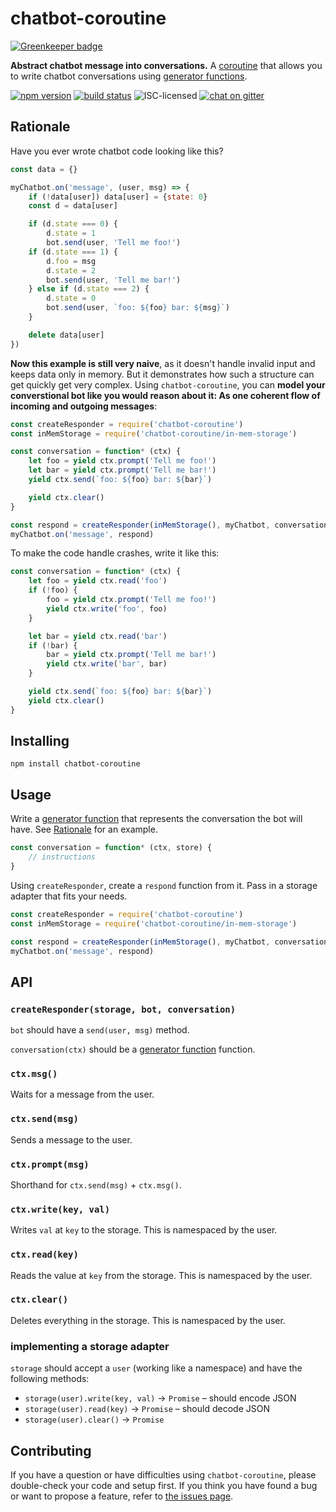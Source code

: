 # chatbot-coroutine

[![Greenkeeper badge](https://badges.greenkeeper.io/derhuerst/chatbot-coroutine.svg)](https://greenkeeper.io/)

**Abstract chatbot message into conversations.** A [coroutine](https://en.wikipedia.org/wiki/Coroutine) that allows you to write chatbot conversations using [generator functions](https://developer.mozilla.org/en-US/docs/Web/JavaScript/Reference/Global_Objects/Generator).

[![npm version](https://img.shields.io/npm/v/chatbot-coroutine.svg)](https://www.npmjs.com/package/chatbot-coroutine)
[![build status](https://img.shields.io/travis/derhuerst/chatbot-coroutine.svg)](https://travis-ci.org/derhuerst/chatbot-coroutine)
![ISC-licensed](https://img.shields.io/github/license/derhuerst/chatbot-coroutine.svg)
[![chat on gitter](https://badges.gitter.im/derhuerst.svg)](https://gitter.im/derhuerst)


## Rationale

Have you ever wrote chatbot code looking like this?

```js
const data = {}

myChatbot.on('message', (user, msg) => {
	if (!data[user]) data[user] = {state: 0}
	const d = data[user]

	if (d.state === 0) {
		d.state = 1
		bot.send(user, 'Tell me foo!')
	if (d.state === 1) {
		d.foo = msg
		d.state = 2
		bot.send(user, 'Tell me bar!')
	} else if (d.state === 2) {
		d.state = 0
		bot.send(user, `foo: ${foo} bar: ${msg}`)
	}

	delete data[user]
})
```

**Now this example is still very naive**, as it doesn't handle invalid input and keeps data only in memory. But it demonstrates how such a structure can get quickly get very complex. Using `chatbot-coroutine`, you can **model your converstional bot like you would reason about it: As one coherent flow of incoming and outgoing messages**:

```js
const createResponder = require('chatbot-coroutine')
const inMemStorage = require('chatbot-coroutine/in-mem-storage')

const conversation = function* (ctx) {
	let foo = yield ctx.prompt('Tell me foo!')
	let bar = yield ctx.prompt('Tell me bar!')
	yield ctx.send(`foo: ${foo} bar: ${bar}`)

	yield ctx.clear()
}

const respond = createResponder(inMemStorage(), myChatbot, conversation)
myChatbot.on('message', respond)
```

To make the code handle crashes, write it like this:

```js
const conversation = function* (ctx) {
	let foo = yield ctx.read('foo')
	if (!foo) {
		foo = yield ctx.prompt('Tell me foo!')
		yield ctx.write('foo', foo)
	}

	let bar = yield ctx.read('bar')
	if (!bar) {
		bar = yield ctx.prompt('Tell me bar!')
		yield ctx.write('bar', bar)
	}

	yield ctx.send(`foo: ${foo} bar: ${bar}`)
	yield ctx.clear()
}
```


## Installing

```shell
npm install chatbot-coroutine
```


## Usage

Write a [generator function](https://developer.mozilla.org/en-US/docs/Web/JavaScript/Reference/Global_Objects/Generator) that represents the conversation the bot will have. See [Rationale](#rationale) for an example.

```js
const conversation = function* (ctx, store) {
	// instructions
}
```

Using `createResponder`, create a `respond` function from it. Pass in a storage adapter that fits your needs.

```js
const createResponder = require('chatbot-coroutine')
const inMemStorage = require('chatbot-coroutine/in-mem-storage')

const respond = createResponder(inMemStorage(), myChatbot, conversation)
myChatbot.on('message', respond)
```

## API

### `createResponder(storage, bot, conversation)`

`bot` should have a `send(user, msg)` method.

`conversation(ctx)` should be a [generator function](https://developer.mozilla.org/en-US/docs/Web/JavaScript/Reference/Global_Objects/Generator) function.

### `ctx.msg()`

Waits for a message from the user.

### `ctx.send(msg)`

Sends a message to the user.

### `ctx.prompt(msg)`

Shorthand for `ctx.send(msg)` + `ctx.msg()`.

### `ctx.write(key, val)`

Writes `val` at `key` to the storage. This is namespaced by the user.

### `ctx.read(key)`

Reads the value at `key` from the storage. This is namespaced by the user.

### `ctx.clear()`

Deletes everything in the storage. This is namespaced by the user.


### implementing a storage adapter

`storage` should accept a `user` (working like a namespace) and have the following methods:

- `storage(user).write(key, val)` -> `Promise` – should encode JSON
- `storage(user).read(key)` -> `Promise` – should decode JSON
- `storage(user).clear()` -> `Promise`


## Contributing

If you have a question or have difficulties using `chatbot-coroutine`, please double-check your code and setup first. If you think you have found a bug or want to propose a feature, refer to [the issues page](https://github.com/derhuerst/chatbot-coroutine/issues).
